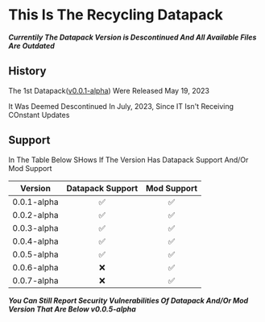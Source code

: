 # This Is The Recycling Datapack

***Currentily The Datapack Version is Descontinued And All Available Files Are Outdated***

## History

The 1st Datapack([v0.0.1-alpha](https://modrinth.com/datapack/recycling/version/0.0.1)) Were Released May 19, 2023

It Was Deemed Descontinued In July, 2023, Since IT Isn't Receiving COnstant Updates

## Support

In The Table Below SHows If The Version Has Datapack Support And/Or Mod Support

|        Version        |   Datapack Support   |  Mod Support |
|            :---:          |                 :---:              |           :---:         |
|      0.0.1-alpha    |                 ✅                |            ✅          |
|      0.0.2-alpha    |                 ✅                |            ✅          |
|      0.0.3-alpha    |                 ✅                |            ✅          |
|      0.0.4-alpha    |                 ✅                |            ✅          |
|      0.0.5-alpha    |                 ✅                |            ✅          |
|      0.0.6-alpha    |                 ❌                |            ✅          |
|      0.0.7-alpha    |                 ❌                |            ✅          |

***You Can Still Report Security Vulnerabilities Of Datapack And/Or Mod Version That Are Below v0.0.5-alpha***
